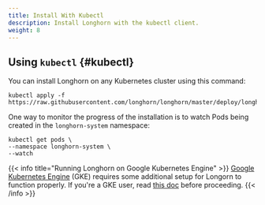 ```yaml
---
title: Install With Kubectl
description: Install Longhorn with the kubectl client.
weight: 8
---
```


## Using `kubectl` {#kubectl}

You can install Longhorn on any Kubernetes cluster using this command:

```shell
kubectl apply -f https://raw.githubusercontent.com/longhorn/longhorn/master/deploy/longhorn.yaml
```

One way to monitor the progress of the installation is to watch Pods being created in the `longhorn-system` namespace:

```shell
kubectl get pods \
--namespace longhorn-system \
--watch
```

{{< info title="Running Longhorn on Google Kubernetes Engine" >}}
[Google Kubernetes Engine](https://cloud.google.com/kubernetes-engine/) (GKE) requires some additional setup for Longorn to function properly. If you're a GKE user, read [this doc](../../guides/users-guide/cloud-provider-notes/google-kubernetes-engine) before proceeding.
{{< /info >}}